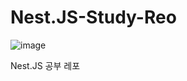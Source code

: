 # Nest.JS-Study-Reo
![image](https://github.com/ystar5008/Nest.JS-Study-Reo/assets/96641210/afaea26d-e2e9-4ddd-bd3d-e55a189784e7)

Nest.JS 공부 레포

